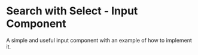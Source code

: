 # Search with Select - Input Component

A simple and useful input component with an example of how to implement it.

